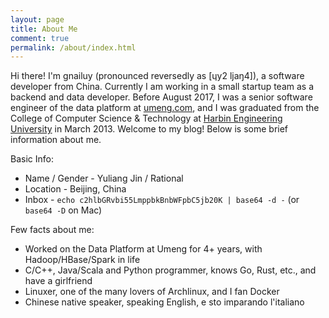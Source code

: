 ```yaml
---
layout: page
title: About Me
comment: true
permalink: /about/index.html
---
```


Hi there! I'm gnailuy (pronounced reversedly as [ɥy2 ljaŋ4]),
a software developer from China.
Currently I am working in a small startup team as a backend and data developer.
Before August 2017,
I was a senior software engineer of the data platform at [umeng.com][umeng],
and I was graduated from the College of Computer Science & Technology at
[Harbin Engineering University][heu] in March 2013.
Welcome to my blog! Below is some brief information about me.

Basic Info:

* Name / Gender - Yuliang Jin / Rational
* Location - Beijing, China
* Inbox - `echo c2hlbGRvbi55LmppbkBnbWFpbC5jb20K | base64 -d -` (or `base64 -D` on Mac)

Few facts about me:

* Worked on the Data Platform at Umeng for 4+ years, with Hadoop/HBase/Spark in life
* C/C++, Java/Scala and Python programmer, knows Go, Rust, etc., and have a girlfriend
* Linuxer, one of the many lovers of Archlinux, and I fan Docker
* Chinese native speaker, speaking English, e sto imparando l'italiano

[umeng]:    http://www.umeng.com
[heu]:      http://english.hrbeu.edu.cn


